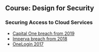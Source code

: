 ## Course: Design for Security

### Securing Access to Cloud Services

-   [Capital One breach from 2019](https://www.bloomberg.com/news/articles/2019-07-29/capital-one-data-systems-breached-by-seattle-woman-u-s-says)
-   [Imperva breach from 2018](https://www.cisomag.com/data-breach-occurred-due-to-series-of-missteps-imperva/)
-   [OneLogin 2017](https://www.onelogin.com/blog/may-31-2017-security-incident)
